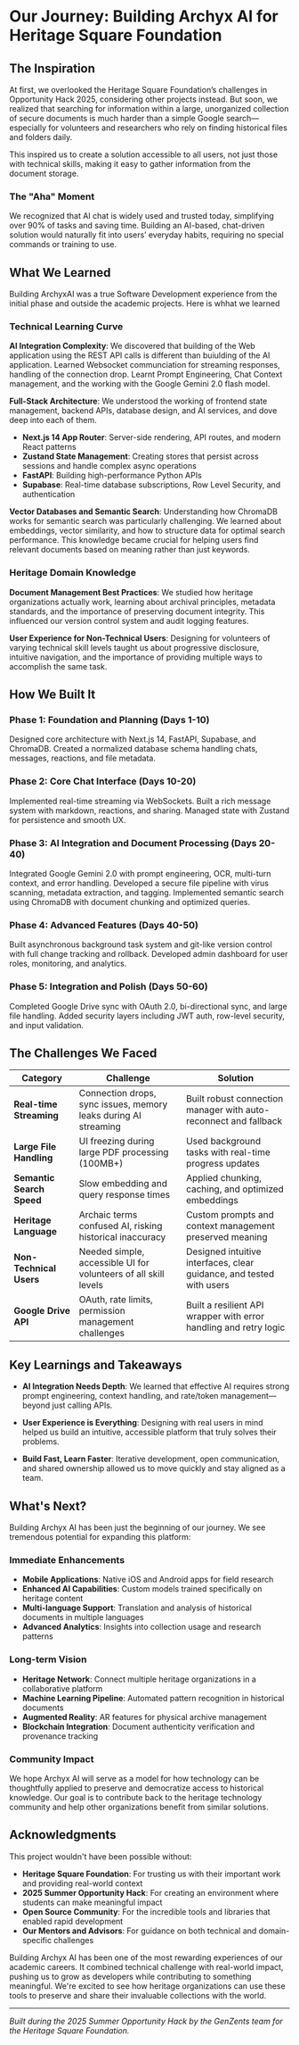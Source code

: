 # Our Journey: Building Archyx AI for Heritage Square Foundation

## The Inspiration

At first, we overlooked the Heritage Square Foundation’s challenges in Opportunity Hack 2025, considering other projects instead. But soon, we realized that searching for information within a large, unorganized collection of secure documents is much harder than a simple Google search—especially for volunteers and researchers who rely on finding historical files and folders daily.

This inspired us to create a solution accessible to all users, not just those with technical skills, making it easy to gather information from the document storage.

### The "Aha" Moment

We recognized that AI chat is widely used and trusted today, simplifying over 90% of tasks and saving time. Building an AI-based, chat-driven solution would naturally fit into users’ everyday habits, requiring no special commands or training to use.

## What We Learned

Building ArchyxAI was a true Software Development experience from the initial phase and outside the academic projects. Here is whhat we learned

### Technical Learning Curve

**AI Integration Complexity**: We discovered that building of the Web application using the REST API calls is different than buiulding of the AI application. Learned Websocket communciation for streaming responses, handling of the connection drop. Learnt Prompt Engineering, Chat Context management, and the working with the Google Gemini 2.0 flash model.

**Full-Stack Architecture**: We understood the working of frontend state management, backend APIs, database design, and AI services, and dove deep into each of them.
- **Next.js 14 App Router**: Server-side rendering, API routes, and modern React patterns
- **Zustand State Management**: Creating stores that persist across sessions and handle complex async operations
- **FastAPI**: Building high-performance Python APIs
- **Supabase**: Real-time database subscriptions, Row Level Security, and authentication

**Vector Databases and Semantic Search**: Understanding how ChromaDB works for semantic search was particularly challenging. We learned about embeddings, vector similarity, and how to structure data for optimal search performance. This knowledge became crucial for helping users find relevant documents based on meaning rather than just keywords.

### Heritage Domain Knowledge

**Document Management Best Practices**: We studied how heritage organizations actually work, learning about archival principles, metadata standards, and the importance of preserving document integrity. This influenced our version control system and audit logging features.

**User Experience for Non-Technical Users**: Designing for volunteers of varying technical skill levels taught us about progressive disclosure, intuitive navigation, and the importance of providing multiple ways to accomplish the same task.

## How We Built It

### Phase 1: Foundation and Planning (Days 1-10)  
Designed core architecture with Next.js 14, FastAPI, Supabase, and ChromaDB. Created a normalized database schema handling chats, messages, reactions, and file metadata.

### Phase 2: Core Chat Interface (Days 10-20)  
Implemented real-time streaming via WebSockets. Built a rich message system with markdown, reactions, and sharing. Managed state with Zustand for persistence and smooth UX.

### Phase 3: AI Integration and Document Processing (Days 20-40)  
Integrated Google Gemini 2.0 with prompt engineering, OCR, multi-turn context, and error handling. Developed a secure file pipeline with virus scanning, metadata extraction, and tagging. Implemented semantic search using ChromaDB with document chunking and optimized queries.

### Phase 4: Advanced Features (Days 40-50)  
Built asynchronous background task system and git-like version control with full change tracking and rollback. Developed admin dashboard for user roles, monitoring, and analytics.

### Phase 5: Integration and Polish (Days 50-60)  
Completed Google Drive sync with OAuth 2.0, bi-directional sync, and large file handling. Added security layers including JWT auth, row-level security, and input validation.

## The Challenges We Faced

| **Category**              | **Challenge**                                                                 | **Solution**                                                                 |
|---------------------------|-------------------------------------------------------------------------------|------------------------------------------------------------------------------|
| **Real-time Streaming**   | Connection drops, sync issues, memory leaks during AI streaming              | Built robust connection manager with auto-reconnect and fallback            |
| **Large File Handling**   | UI freezing during large PDF processing (100MB+)                             | Used background tasks with real-time progress updates                        |
| **Semantic Search Speed** | Slow embedding and query response times                                      | Applied chunking, caching, and optimized embeddings                          |
| **Heritage Language**     | Archaic terms confused AI, risking historical inaccuracy                     | Custom prompts and context management preserved meaning                      |
| **Non-Technical Users**   | Needed simple, accessible UI for volunteers of all skill levels              | Designed intuitive interfaces, clear guidance, and tested with users         |
| **Google Drive API**      | OAuth, rate limits, permission management challenges                         | Built a resilient API wrapper with error handling and retry logic            |

## Key Learnings and Takeaways

- **AI Integration Needs Depth**: We learned that effective AI requires strong prompt engineering, context handling, and rate/token management—beyond just calling APIs.

- **User Experience is Everything**: Designing with real users in mind helped us build an intuitive, accessible platform that truly solves their problems.

- **Build Fast, Learn Faster**: Iterative development, open communication, and shared ownership allowed us to move quickly and stay aligned as a team.

## What's Next?

Building Archyx AI has been just the beginning of our journey. We see tremendous potential for expanding this platform:

### Immediate Enhancements
- **Mobile Applications**: Native iOS and Android apps for field research
- **Enhanced AI Capabilities**: Custom models trained specifically on heritage content
- **Multi-language Support**: Translation and analysis of historical documents in multiple languages
- **Advanced Analytics**: Insights into collection usage and research patterns

### Long-term Vision
- **Heritage Network**: Connect multiple heritage organizations in a collaborative platform
- **Machine Learning Pipeline**: Automated pattern recognition in historical documents
- **Augmented Reality**: AR features for physical archive management
- **Blockchain Integration**: Document authenticity verification and provenance tracking

### Community Impact
We hope Archyx AI will serve as a model for how technology can be thoughtfully applied to preserve and democratize access to historical knowledge. Our goal is to contribute back to the heritage technology community and help other organizations benefit from similar solutions.

## Acknowledgments

This project wouldn't have been possible without:
- **Heritage Square Foundation**: For trusting us with their important work and providing real-world context
- **2025 Summer Opportunity Hack**: For creating an environment where students can make meaningful impact
- **Open Source Community**: For the incredible tools and libraries that enabled rapid development
- **Our Mentors and Advisors**: For guidance on both technical and domain-specific challenges

Building Archyx AI has been one of the most rewarding experiences of our academic careers. It combined technical challenge with real-world impact, pushing us to grow as developers while contributing to something meaningful. We're excited to see how heritage organizations can use these tools to preserve and share their invaluable collections with the world.

---

*Built during the 2025 Summer Opportunity Hack by the GenZents team for the Heritage Square Foundation.*
